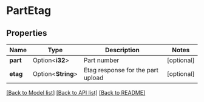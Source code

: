 # PartEtag

## Properties

Name | Type | Description | Notes
------------ | ------------- | ------------- | -------------
**part** | Option<**i32**> | Part number | [optional]
**etag** | Option<**String**> | Etag response for the part upload | [optional]

[[Back to Model list]](../README.md#documentation-for-models) [[Back to API list]](../README.md#documentation-for-api-endpoints) [[Back to README]](../README.md)


